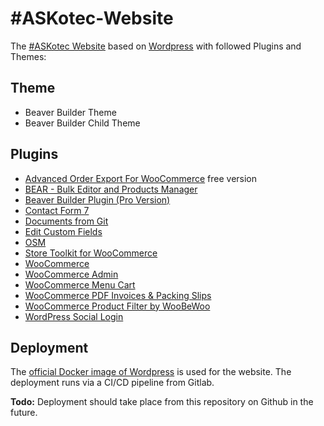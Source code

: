 # #ASKotec-Website

The [#ASKotec Website](https://askotec.openculture.agency/) based on [Wordpress](https://wordpress.org/) with followed Plugins and Themes:

## Theme
- Beaver Builder Theme
- Beaver Builder Child Theme

## Plugins
- [Advanced Order Export For WooCommerce](https://wordpress.org/plugins/woo-order-export-lite/) free version
- [BEAR - Bulk Editor and Products Manager](https://wordpress.org/plugins/woo-bulk-editor/)
- [Beaver Builder Plugin (Pro Version)](http://www.wpbeaverbuilder.com/)
- [Contact Form 7](https://wordpress.org/plugins/contact-form-7/)
- [Documents from Git](https://wordpress.org/plugins/documents-from-git/)
- [Edit Custom Fields](https://wordpress.org/plugins/edit-custom-fields/)
- [OSM](https://wordpress.org/plugins/osm/)
- [Store Toolkit for WooCommerce](https://wordpress.org/plugins/woocommerce-store-toolkit/)
- [WooCommerce](https://wordpress.org/plugins/woocommerce/)
- [WooCommerce Admin](https://wordpress.org/plugins/woocommerce-admin/)
- [WooCommerce Menu Cart](https://wordpress.org/plugins/woocommerce-menu-bar-cart/)
- [WooCommerce PDF Invoices & Packing Slips](https://wordpress.org/plugins/woocommerce-pdf-invoices-packing-slips/)
- [WooCommerce Product Filter by WooBeWoo](https://wordpress.org/plugins/woo-product-filter/)
- [WordPress Social Login](https://wordpress.org/plugins/wordpress-social-login/)

## Deployment
The [official Docker image of Wordpress](https://hub.docker.com/_/wordpress) is used for the website. The deployment runs via a CI/CD pipeline from Gitlab.

**Todo:** Deployment should take place from this repository on Github in the future.
